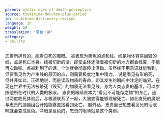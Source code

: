 ```yaml
---
parent: mystic-eyes-of-death-perception
source: tsukihime-dokuhon-plus-period
id: tsukihime-dictionary-revised
language: zh
weight: 59
translation: "零色ノ夢"
category:
- ability
---
```


志贵所拥有的，能看见死的魔眼。
被表现为黑色的点和线。线是物体容易崩毁的线，点是死亡本身。线被切断的话，即使主体还活着被切断的地方都会残废，不能再次动弹。点被刺到了的话，个体就会彻底停止活动。虽然线不用意识就能看到，但要看见作为产生线的原因的点，则需要极度地集中精力。
说是看见有形的死，但并非如此，正确地说，而是读取物质的寿命，即其发生的瞬间中注定的临界。在现在世界中无法被杀死（毁灭）的物质无法看见线。身为人类志贵的基准，可以参照他所在时代的人类的极限。
志贵的眼睛原本为“看见不可能存之物”的东西。通过两度临死体验后，与根源联系了一起，大脑变得能够理解死亡。如此直死的魔眼与志贵的脑髓组合开始能够直接看到死亡。
题外话，志贵自己想要看见死的话眼睛就会变成蓝色。净眼是蓝色的，志贵的眼睛就是这个类别。

